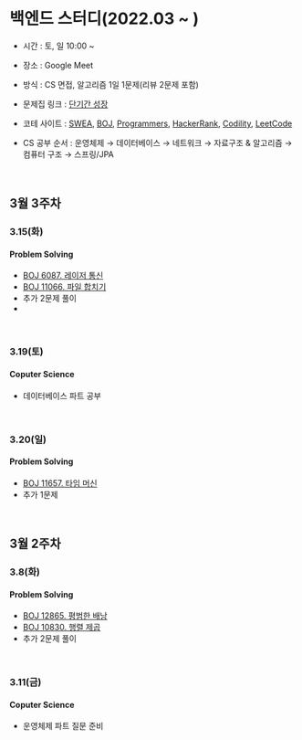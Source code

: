 # 백엔드 스터디(2022.03 ~ )

- 시간 : 토, 일 10:00 ~
- 장소 : Google Meet
- 방식 : CS 면접, 알고리즘 1일 1문제(리뷰 2문제 포함)

- 문제집 링크 : [단기간 성장](https://www.acmicpc.net/workbook/view/4349)
- 코테 사이트 : [SWEA](https://swexpertacademy.com/main/code/problem/problemList.do),  [BOJ](https://www.acmicpc.net),  [Programmers](https://programmers.co.kr/learn/challenges),  [HackerRank](https://www.hackerrank.com/dashboard),  [Codility](https://app.codility.com/programmers/),  [LeetCode](https://leetcode.com/problemset/all/)
- CS 공부 순서 : 운영체제 → 데이터베이스 → 네트워크 → 자료구조 & 알고리즘 → 컴퓨터 구조 → 스프링/JPA 

<br/>

## 3월 3주차

### 3.15(화)

#### Problem Solving
* [BOJ 6087. 레이저 통신](https://www.acmicpc.net/problem/6087)
* [BOJ 11066. 파일 합치기](https://www.acmicpc.net/problem/11066)
* 추가 2문제 풀이
* 
<br/>

### 3.19(토)

#### Coputer Science
* 데이터베이스 파트 공부

<br/>

### 3.20(일)

#### Problem Solving
* [BOJ 11657. 타임 머신](https://www.acmicpc.net/problem/11657)
* 추가 1문제 

<br/>

## 3월 2주차

### 3.8(화)

#### Problem Solving
* [BOJ 12865. 평범한 배낭](https://www.acmicpc.net/problem/12865)
* [BOJ 10830. 행렬 제곱](https://www.acmicpc.net/problem/10830)
* 추가 2문제 풀이

<br/>

### 3.11(금)

#### Coputer Science
* 운영체제 파트 질문 준비


